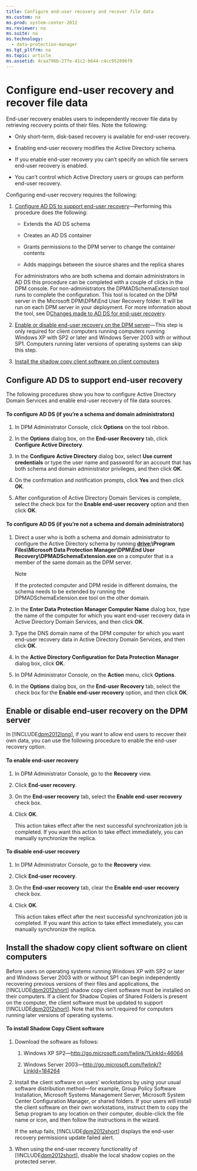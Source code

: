 ```yaml
---
title: Configure end-user recovery and recover file data
ms.custom: na
ms.prod: system-center-2012
ms.reviewer: na
ms.suite: na
ms.technology: 
  - data-protection-manager
ms.tgt_pltfrm: na
ms.topic: article
ms.assetid: 4caa796b-27fe-41c2-b644-c4cc952896f0
---
```

# Configure end-user recovery and recover file data
End\-user recovery enables users to independently recover file data by retrieving recovery points of their files. Note the following:

-   Only short\-term, disk\-based recovery is available for end\-user recovery.

-   Enabling end\-user recovery modifies the Active Directory schema.

-   If you enable end\-user recovery you can’t specify on which file servers end\-user recovery is enabled.

-   You can’t control which Active Directory users or groups can perform end\-user recovery.

Configuring end\-user recovery requires the following:

1.  [Configure AD DS to support end\-user recovery](#BKMK_Config)—Performing this procedure does the following:

    -   Extends the AD DS schema

    -   Creates an AD DS container

    -   Grants permissions to the DPM server to change the container contents

    -   Adds mappings between the source shares and the replica shares

    For administrators who are both schema and domain administrators in AD DS this procedure can be completed with a couple of clicks in the DPM console. For non\-administrators the DPMADSchemaExtension tool runs to complete the configuration. This tool is located on the DPM server in the Microsoft DPM\\DPM\\End User Recovery folder. It will be run on each DPM server in your deployment. For more information about the tool, see D[Changes made to AD DS for end-user recovery](Changes-made-to-AD-DS-for-end-user-recovery.md).

2.  [Enable or disable end\-user recovery on the DPM server](#BKMK_Enable)—This step is only required for client computers running computers running Windows XP with SP2 or later and Windows Server 2003 with or without SP1. Computers running later versions of operating systems can skip this step.

3.  [Install the shadow copy client software on client computers](#BKMK_Shadow)

## <a name="BKMK_Config"></a>Configure AD DS to support end\-user recovery
The following procedures show you how to configure Active Directory Domain Services and enable end\-user recovery of file data sources.

#### To configure AD DS \(if you’re a schema and domain administrators\)

1.  In DPM Administrator Console, click **Options** on the tool ribbon.

2.  In the **Options** dialog box, on the **End\-user Recovery** tab, click **Configure Active Directory**.

3.  In the **Configure Active Directory** dialog box, select **Use current credentials** or type the user name and password for an account that has both schema and domain administrator privileges, and then click **OK**.

4.  On the confirmation and notification prompts, click **Yes** and then click **OK**.

5.  After configuration of Active Directory Domain Services is complete, select the check box for the **Enable end\-user recovery** option and then click **OK**.

#### To configure AD DS \(if you’re not a schema and domain administrators\)

1.  Direct a user who is both a schema and domain administrator to configure the Active Directory schema by running **<drive:>\\Program Files\\Microsoft Data Protection Manager\\DPM\\End User Recovery\\DPMADSchemaExtension.exe** on a computer that is a member of the same domain as the DPM server.

    > [!NOTE]
    > If the protected computer and DPM reside in different domains, the schema needs to be extended by running the DPMADSchemaExtension.exe tool on the other domain.

2.  In the **Enter Data Protection Manager Computer Name** dialog box, type the name of the computer for which you want end\-user recovery data in Active Directory Domain Services, and then click **OK**.

3.  Type the DNS domain name of the DPM computer for which you want end\-user recovery data in Active Directory Domain Services, and then click **OK**.

4.  In the **Active Directory Configuration for Data Protection Manager** dialog box, click **OK**.

5.  In DPM Administrator Console, on the **Action** menu, click **Options**.

6.  In the **Options** dialog box, on the **End\-user Recovery** tab, select the check box for the **Enable end\-user recovery** option, and then click **OK**.

## <a name="BKMK_Enable"></a>Enable or disable end\-user recovery on the DPM server
In [!INCLUDE[dpm2012long](Token/dpm2012long_md.md)], if you want to allow end users to recover their own data, you can use the following procedure to enable the end\-user recovery option.

#### To enable end\-user recovery

1.  In DPM Administrator Console, go to the **Recovery** view.

2.  Click **End\-user recovery**.

3.  On the **End\-user recovery** tab, select the **Enable end**\-**user recovery** check box.

4.  Click **OK**.

    This action takes effect after the next successful synchronization job is completed. If you want this action to take effect immediately, you can manually synchronize the replica.

#### To disable end\-user recovery

1.  In DPM Administrator Console, go to the **Recovery** view.

2.  Click **End\-user recovery**.

3.  On the **End\-user recovery** tab, clear the **Enable end**\-**user recovery** check box.

4.  Click **OK**.

    This action takes effect after the next successful synchronization job is completed. If you want this action to take effect immediately, you can manually synchronize the replica.

## <a name="BKMK_Shadow"></a>Install the shadow copy client software on client computers
Before users on operating systems running Windows XP with SP2 or later and Windows Server 2003 with or without SP1 can begin independently recovering previous versions of their files and applications, the [!INCLUDE[dpm2012short](Token/dpm2012short_md.md)] shadow copy client software must be installed on their computers. If a client for Shadow Copies of Shared Folders is present on the computer, the client software must be updated to support [!INCLUDE[dpm2012short](Token/dpm2012short_md.md)]. Note that this isn’t required for computers running later versions of operating systems.

#### To install Shadow Copy Client software

1.  Download the software as follows:

    1.  Windows XP SP2—[http:\/\/go.microsoft.com\/fwlink\/?LinkId\=46064](http://go.microsoft.com/fwlink/?LinkId=46064)

    2.  Windows Server 2003—[http:\/\/go.microsoft.com\/fwlink\/?LinkId\=184264](http://go.microsoft.com/fwlink/?LinkID=184264)

2.  Install the client software on users’ workstations by using your usual software distribution method—for example, Group Policy Software Installation, Microsoft Systems Management Server, Microsoft System Center Configuration Manager, or shared folders. If your users will install the client software on their own workstations, instruct them to copy the Setup program to any location on their computer, double\-click the file name or icon, and then follow the instructions in the wizard.

    If the setup fails, [!INCLUDE[dpm2012short](Token/dpm2012short_md.md)] displays the end\-user recovery permissions update failed alert.

3.  When using the end\-user recovery functionality of [!INCLUDE[dpm2012short](Token/dpm2012short_md.md)], disable the local shadow copies on the protected server.


